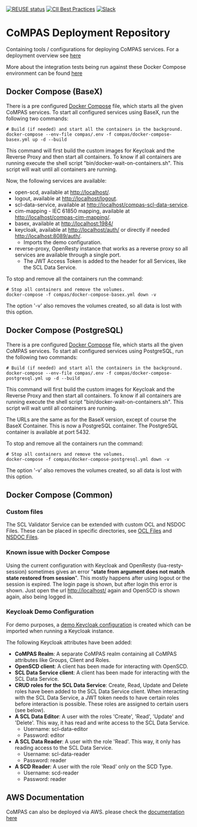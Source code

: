 <!--
SPDX-FileCopyrightText: 2021 Alliander N.V.

SPDX-License-Identifier: Apache-2.0
-->

[![REUSE status](https://api.reuse.software/badge/github.com/com-pas/compas-deployment)](https://api.reuse.software/info/github.com/com-pas/compas-deployment)
[![CII Best Practices](https://bestpractices.coreinfrastructure.org/projects/5925/badge)](https://bestpractices.coreinfrastructure.org/projects/5925)
[![Slack](https://raw.githubusercontent.com/com-pas/compas-architecture/master/public/LFEnergy-slack.svg)](http://lfenergy.slack.com/)

# CoMPAS Deployment Repository
Containing tools / configurations for deploying CoMPAS services. For a deployment overview see [here](DEPLOYMENT.md)

More about the integration tests being run against these Docker Compose environment can be found [here](INTEGRATION_TESTING.md)

## Docker Compose (BaseX)
There is a pre configured [Docker Compose](compas/docker-compose-basex.yml) file, which starts all the given CoMPAS services.
To start all configured services using BaseX, run the following two commands:

```
# Build (if needed) and start all the containers in the background.
docker-compose --env-file compas/.env -f compas/docker-compose-basex.yml up -d --build
```

This command will first build the custom images for Keycloak and the Reverse Proxy and then start all containers.
To know if all containers are running execute the shell script "bin/docker-wait-on-containers.sh". 
This script will wait until all containers are running.

Now, the following services are available:

- open-scd, available at [http://localhost/](http://localhost/).
- logout,  available at [http://localhost/logout](http://localhost/logout).
- scl-data-service, available at [http://localhost/compas-scl-data-service](http://localhost/compas-scl-data-service).
- cim-mapping - IEC 61850 mapping, available at [http://localhost/compas-cim-mapping/](http://localhost/compas-cim-mapping/).
- basex, available at [http://localhost:1984/](http://localhost:1984/)
- keycloak, available at [http://localhost/auth/](http://localhost/auth/) or directly if needed [http://localhost:8089/auth/](http://localhost:8089/auth/).
  - Imports the demo configuration.
- reverse-proxy, OpenResty instance that works as a reverse proxy so all services are available through a single port.
  - The JWT Access Token is added to the header for all Services, like the SCL Data Service.

To stop and remove all the containers run the command:

```
# Stop all containers and remove the volumes.
docker-compose -f compas/docker-compose-basex.yml down -v
```

The option '-v' also removes the volumes created, so all data is lost with this option.

## Docker Compose (PostgreSQL)
There is a pre configured [Docker Compose](compas/docker-compose-postgresql.yml) file, which starts all the given CoMPAS services.
To start all configured services using PostgreSQL, run the following two commands:

```
# Build (if needed) and start all the containers in the background.
docker-compose --env-file compas/.env -f compas/docker-compose-postgresql.yml up -d --build
```

This command will first build the custom images for Keycloak and the Reverse Proxy and then start all containers.
To know if all containers are running execute the shell script "bin/docker-wait-on-containers.sh".
This script will wait until all containers are running.

The URLs are the same as for the BaseX version, except of course the BaseX Container. This is now a PostgreSQL
container. The PostgreSQL container is available at port 5432. 

To stop and remove all the containers run the command:

```
# Stop all containers and remove the volumes.
docker-compose -f compas/docker-compose-postgresql.yml down -v
```

The option '-v' also removes the volumes created, so all data is lost with this option.

## Docker Compose (Common)

### Custom files

The SCL Validator Service can be extended with custom OCL and NSDOC Files. These can be placed in specific directories,
see [OCL Files](compas/data/ocl/README.md) and [NSDOC Files](compas/data/nsdoc/README.md).

### Known issue with Docker Compose

Using the current configuration with Keycloak and OpenResty (lua-resty-session) sometimes gives an error 
"**state from argument does not match state restored from session**". 
This mostly happens after using logout or the session is expired. The login page is shown, but after login this error is shown.
Just open the url [http://localhost/](http://localhost/) again and OpenSCD is shown again, also being logged in.

### Keycloak Demo Configuration
For demo purposes, a [demo Keycloak configuration](compas/keycloak/keycloak_compas_realm.json) is created which can be imported when
running a Keycloak instance.

The following Keycloak attributes have been added:
- **CoMPAS Realm**: A separate CoMPAS realm containing all CoMPAS attributes like Groups, Client and Roles.
- **OpenSCD client**: A client has been made for interacting with OpenSCD.
- **SCL Data Service client**: A client has been made for interacting with the SCL Data Service.
- **CRUD roles for the SCL Data Service**: Create, Read, Update and Delete roles have been added to the SCL Data Service client.
When interacting with the SCL Data Service, a JWT token needs to have certain roles before interaction is possible. 
These roles are assigned to certain users (see below).
- **A SCL Data Editor**: A user with the roles 'Create', 'Read', 'Update' and 'Delete'. This way, it has read and write access to the SCL Data Service.
  - Username: scl-data-editor
  - Password: editor
- **A SCL Data Reader**: A user with the role 'Read'. This way, it only has reading access to the SCL Data Service.
  - Username: scl-data-reader
  - Password: reader
- **A SCD Reader**: A user with the role 'Read' only on the SCD Type.
  - Username: scd-reader
  - Password: reader

## AWS Documentation
CoMPAS can also be deployed via AWS. please check the [documentation here](./aws/README.md)